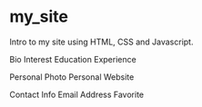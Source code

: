 # my_site

Intro to my site using HTML, CSS and Javascript.

Bio
Interest
Education
Experience 

Personal Photo
Personal Website

Contact Info
Email Address
Favorite
